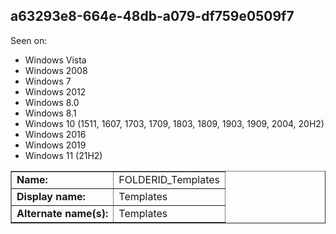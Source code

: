 ## a63293e8-664e-48db-a079-df759e0509f7

Seen on:
* Windows Vista
* Windows 2008
* Windows 7
* Windows 2012
* Windows 8.0
* Windows 8.1
* Windows 10 (1511, 1607, 1703, 1709, 1803, 1809, 1903, 1909, 2004, 20H2)
* Windows 2016
* Windows 2019
* Windows 11 (21H2)

<table border="1" class="docutils">
  <tbody>
    <tr>
      <td><b>Name:</b></td>
      <td>FOLDERID_Templates</td>
    </tr>
    <tr>
      <td><b>Display name:</b></td>
      <td>Templates</td>
    </tr>
    <tr>
      <td><b>Alternate name(s):</b></td>
      <td>Templates</td>
    </tr>
  </tbody>
</table>

